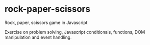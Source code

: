 # rock-paper-scissors
Rock, paper, scissors game in Javascript

Exercise on problem solving, Javascript conditionals, functions, DOM manipulation and event handling.